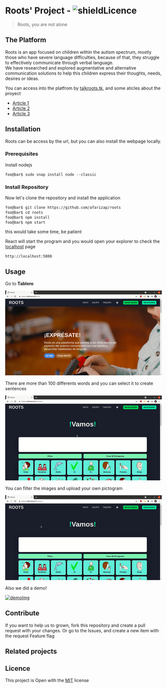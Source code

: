 # Roots' Project - ![shieldLicence]

> Roots, you are not alone

## The Platform

Roots is an app focused on children within the autism spectrum, mostly those
who have severe language difficulties, because of that,  they struggle to
effectively communicate through verbal language.<br/>
We have researched and  explored augmentative and alternative communication
solutions to help this children express their thoughts, needs, desires or
ideas.

You can access into the platfrom by [talkroots.tk](https://talkroots.tk), and
some aticles about the proyect
 - [Article 1][art1]
 - [Article 2][art2]
 - [Article 3][art3]

## Installation

Roots can be access by the url, but you can also install the webpage locally.

### Prerequisites
Install nodejs
```console
foo@bar$ sudo snap install node --classic
```

### Install Repository
Now let's clone the repository and install the application

```console
foo@bar$ git clone https://github.com/afarizap/roots
foo@bar$ cd roots
foo@bar$ npm install
foo@bar$ npm start
```
this would take some time, be patient

React will start the program and you would open your explorer to check the
[localhost](http://localhost:5000) page

```
http://localhost:5000
```

## Usage
Go to **Tablero**

![gifGotoTab]

There are more than 100 differents words and you can select it to create
sentences

![gifSelectWords]

You can filter the images and upload your own pictogram

![gifFeatures1]


Also we did a demo!

[![demoImg]][demoVid]


## Contribute

If you want to help us to grown, fork this repository and create a pull request
with your changes. Or go to the Issues, and create a new item with the request 
Feature flag

## Related projects

## Licence

This project is Open with the [MIT][license] license



<!--Links-->
[art1]:https://medium.com
[art2]:https://medium.com
[art3]:https://medium.com
[demoVid]:https://www.youtube.com/watch?v=1aPUyiU04vE
[demoImg]:https://img.youtube.com/vi/1aPUyiU04vE/hqdefault.jpg
[gifGotoTab]:public/assets/demo-tablero.gif
[gifSelectWords]:public/assets/demo-selectwords.gif
[gifFeatures1]:public/assets/demo-features1.gif
[shieldLicence]:https://img.shields.io/github/license/afarizap/roots
[license]:LICENSE

